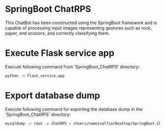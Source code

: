# SpringBoot ChatRPS
This ChatBot has been constructed using the SpringBoot framework and is capable of processing input images representing gestures such as rock, paper, and scissors, and correctly classifying them.

# Execute Flask service app

Execute following command from 'SpringBoot_ChatRPS' directory:

```bash
python -m Flask_service.app
```

# Export database dump

Execute following command for exporting the database dump in the 'SpringBoot_ChatRPS' directory:

```bash
mysqldump -u root -p ChatRPS > /Users/nameisalfio/Desktop/SpringBoot_ChatRPS/dump.sql
```

